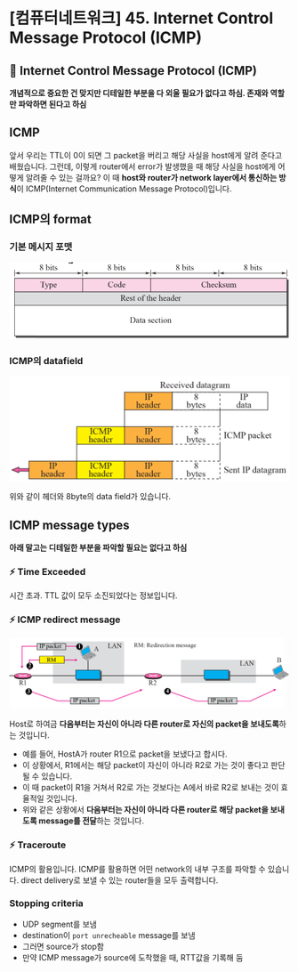 # [컴퓨터네트워크] 45. Internet Control Message Protocol (ICMP)

<aside>

# 💖 Internet Control Message Protocol (ICMP)

</aside>

<aside>

**개념적으로 중요한 건 맞지만 디테일한 부분을 다 외울 필요가 없다고 하심. 존재와 역할만 파악하면 된다고 하심**

</aside>

## ICMP

앞서 우리는 TTL이 0이 되면 그 packet을 버리고 해당 사실을 host에게 알려 준다고 배웠습니다. 그런데, 이렇게 router에서 error가 발생했을 때 해당 사실을 host에게 어떻게 알려줄 수 있는 걸까요? 이 때 **host와 router가 network layer에서 통신하는 방식**이 ICMP(Internet Communication Message Protocol)입니다.

## ICMP의 format

### 기본 메시지 포맷

![image.png](%5B%E1%84%8F%E1%85%A5%E1%86%B7%E1%84%91%E1%85%B2%E1%84%90%E1%85%A5%E1%84%82%E1%85%A6%E1%84%90%E1%85%B3%E1%84%8B%E1%85%AF%E1%84%8F%E1%85%B3%5D%2045%20Internet%20Control%20Message%20Prot%201843f66f522580c6b2cbf22884419605/image.png)

### ICMP의 datafield

![image.png](%5B%E1%84%8F%E1%85%A5%E1%86%B7%E1%84%91%E1%85%B2%E1%84%90%E1%85%A5%E1%84%82%E1%85%A6%E1%84%90%E1%85%B3%E1%84%8B%E1%85%AF%E1%84%8F%E1%85%B3%5D%2045%20Internet%20Control%20Message%20Prot%201843f66f522580c6b2cbf22884419605/image%201.png)

위와 같이 헤더와 8byte의 data field가 있습니다.

## ICMP message types

<aside>

**아래 말고는 디테일한 부분을 파악할 필요는 없다고 하심**

</aside>

### ⚡ Time Exceeded

시간 초과. TTL 값이 모두 소진되었다는 정보입니다.

### ⚡ ICMP redirect message

![image.png](%5B%E1%84%8F%E1%85%A5%E1%86%B7%E1%84%91%E1%85%B2%E1%84%90%E1%85%A5%E1%84%82%E1%85%A6%E1%84%90%E1%85%B3%E1%84%8B%E1%85%AF%E1%84%8F%E1%85%B3%5D%2045%20Internet%20Control%20Message%20Prot%201843f66f522580c6b2cbf22884419605/image%202.png)

Host로 하여금 **다음부터는 자신이 아니라 다른 router로 자신의 packet을 보내도록**하는 것입니다.

- 예를 들어, HostA가 router R1으로 packet을 보냈다고 합시다.
- 이 상황에서, R1에서는 해당 packet이 자신이 아니라 R2로 가는 것이 좋다고 판단될 수 있습니다.
- 이 때 packet이 R1을 거쳐서 R2로 가는 것보다는 A에서 바로 R2로 보내는 것이 효율적일 것입니다.
- 위와 같은 상황에서 **다음부터는 자신이 아니라 다른 router로 해당 packet을 보내도록 message를 전달**하는 것입니다.

### ⚡ Traceroute

ICMP의 활용입니다. ICMP를 활용하면 어떤 network의 내부 구조를 파악할 수 있습니다. direct delivery로 보낼 수 있는 router들을 모두 출력합니다.

### Stopping criteria

- UDP segment를 보냄
- destination이 `port unrecheable` message를 보냄
- 그러면 source가 stop함
- 만약 ICMP message가 source에 도착했을 때, RTT값을 기록해 둠